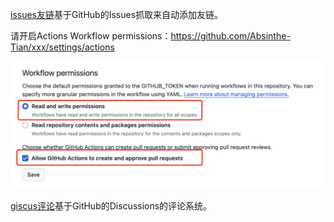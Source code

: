 [issues友链](https://github.com/xaoxuu/issues-json-generator)基于GitHub的Issues抓取来自动添加友链。

请开启Actions Workflow permissions：https://github.com/Absinthe-Tian/xxx/settings/actions

![alt text](README/image.png)


[giscus评论](https://giscus.app/zh-CN)基于GitHub的Discussions的评论系统。